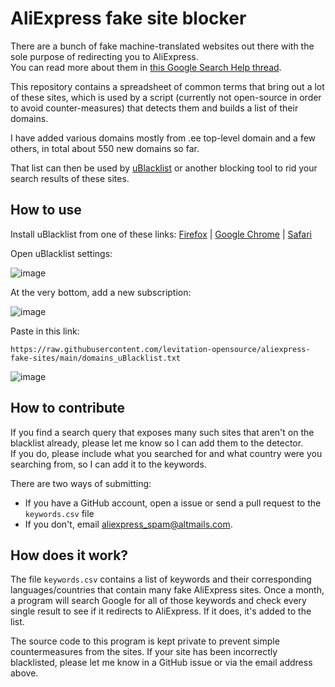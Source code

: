 # AliExpress fake site blocker

There are a bunch of fake machine-translated websites out there with the sole purpose of redirecting you to AliExpress.   
You can read more about them in [this Google Search Help thread](https://support.google.com/websearch/thread/111669340/i-have-discovered-that-99-search-results-redirect-me-to-aliexpress-they-all-are-fake-online-stores?hl=en).

This repository contains a spreadsheet of common terms that bring out a lot of these sites, which is used by a script (currently not open-source in order to avoid counter-measures) that detects them and builds a list of their domains.

I have added various domains mostly from .ee top-level domain and a few others, in total about 550 new domains so far.

That list can then be used by [uBlacklist](https://github.com/iorate/uBlacklist) or another blocking tool to rid your search results of these sites.

## How to use

Install uBlacklist from one of these links: [Firefox](https://addons.mozilla.org/en-US/firefox/addon/ublacklist) | [Google Chrome](https://chrome.google.com/webstore/detail/ublacklist/pncfbmialoiaghdehhbnbhkkgmjanfhe) | [Safari](https://apps.apple.com/us/app/ublacklist-for-safari/id1547912640)

Open uBlacklist settings:   

![image](https://user-images.githubusercontent.com/3891092/150679333-c301d7db-5b22-4738-a1b3-a1eb1b322a0c.png)



At the very bottom, add a new subscription:

![image](https://user-images.githubusercontent.com/3891092/150679015-4fe5494a-9195-446f-9b8a-c9e640fbfc49.png)

Paste in this link:

```
https://raw.githubusercontent.com/levitation-opensource/aliexpress-fake-sites/main/domains_uBlacklist.txt
```

![image](https://user-images.githubusercontent.com/3891092/150679054-9a9236f5-81c0-4d6a-b539-73af1821bc93.png)

## How to contribute

If you find a search query that exposes many such sites that aren't on the blacklist already, please let me know so I can add them to the detector.  
If you do, please include what you searched for and what country were you searching from, so I can add it to the keywords.

There are two ways of submitting:

 - If you have a GitHub account, open a issue or send a pull request to the `keywords.csv` file
 - If you don't, email aliexpress_spam@altmails.com.


## How does it work?

The file `keywords.csv` contains a list of keywords and their corresponding languages/countries that contain many fake AliExpress sites. Once a month, a program will search Google for all of those keywords and check every single result to see if it redirects to AliExpress. If it does, it's added to the list.

The source code to this program is kept private to prevent simple countermeasures from the sites. If your site has been incorrectly blacklisted, please let me know in a GitHub issue or via the email address above.
